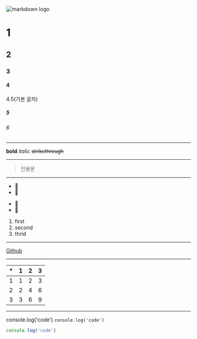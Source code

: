 <!-- image -->

![markdown logo](https://upload.wikimedia.org/wikipedia/commons/thumb/4/48/Markdown-mark.svg/1200px-Markdown-mark.svg.png)

<!-- 제목 -->

# 1

## 2

### 3

#### 4

4.5(기본 글자)

##### 5

###### 6

<!-- 줄 -->

---

<!-- 글자 속성 -->

**bold**
_italic_
~~strikethrough~~

---

<!-- quote -->

> 인용문

---

<!---------- list ---------->
<!-- 순서 없는 목록 -->

- 🍕
- 🍔

* 🌭
* 🍞
<!-- 순서 있는 목록 -->

1. first
2. second
3. thrid

---

<!-- link -->

[Github](https://github.com)

---

<!-- table -->

| \*  | 1   |   2 |  3  |
| --- | :-- | --: | :-: |
| 1   | 1   |   2 |  3  |
| 2   | 2   |   4 |  6  |
| 3   | 3   |   6 |  9  |

---

<!-- code -->

console.log('code')
`console.log('code')`

```js
console.log('code')
```
